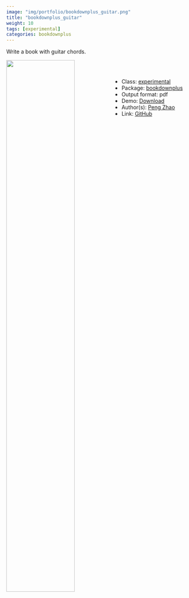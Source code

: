 ```yaml
---
image: "img/portfolio/bookdownplus_guitar.png"
title: "bookdownplus_guitar"
weight: 10
tags: [experimental]
categories: bookdownplus
---
```


Write a book with guitar chords.

<!--more-->

<p><a href="../../img/portfolio/bookdownplus_guitar.png"><img class = "jf-image-shadow" src="../../img/portfolio/bookdownplus_guitar.png" width="60%"  align="left"></a></p>

<br><br>

- Class: [experimental](../../tags/experimental)
- Package: [bookdownplus](bookdownplus)
- Output format: pdf
- Demo: [Download](https://pzhaonet.github.io/bookdownplus/upload/guitar/showcase/guitar.pdf)
- Author(s): [Peng Zhao](https://pzhao.org)
- Link: [GitHub](https://github.com/pzhaonet/bookdownplus)


